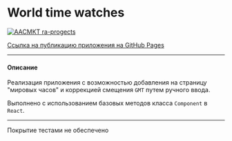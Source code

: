 # World time watches

[![AACMKT ra-progects](https://github.com/AACMKT/ra-lifecycle-http_watches/actions/workflows/web.yml/badge.svg)](https://github.com/AACMKT/ra-lifecycle-http_watches/actions/workflows/web.yml)

[Ссылка на публикацию приложения на GitHub Pages](https://aacmkt.github.io/ra-lifecycle-http_watches)

---

#### Описание

Реализация приложения с возможностью добавления на страницу "мировых часов" и коррекцией смещения `GMT` путем ручного ввода.

Выполнено с использованием базовых методов класса `Component` в `React`.

---
Покрытие тестами не обеспечено
